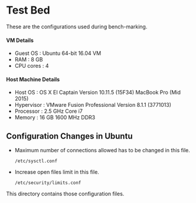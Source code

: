 # Test Bed
These are the configurations used during bench-marking.

#### VM Details

- Guest OS    : Ubuntu 64-bit 16.04 VM
- RAM         : 8 GB
- CPU cores   : 4

#### Host Machine Details

- Host OS     : OS X EI Captain Version 10.11.5 (15F34) MacBook Pro (Mid 2015)
- Hypervisor  : VMware Fusion Professional Version 8.1.1 (3771013)
- Processor   : 2.5 GHz Core i7
- Memory      : 16 GB 1600 MHz DDR3

## Configuration Changes in Ubuntu

- Maximum number of connections allowed has to be changed in this file.
  ```
  /etc/sysctl.conf 
  ```
- Increase open files limit in this file.  
  ```
  /etc/security/limits.conf
  ```
  
This directory contains those configuration files.
